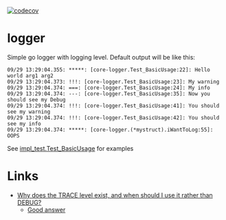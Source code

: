 [![codecov](https://codecov.io/gh/heeus/core-logger/branch/main/graph/badge.svg?token=R8903H0E1V)](https://codecov.io/gh/heeus/core-logger)
# logger

Simple go logger with logging level. Default output will be like this:

```
09/29 13:29:04.355: *****: [core-logger.Test_BasicUsage:22]: Hello world arg1 arg2
09/29 13:29:04.373: !!!: [core-logger.Test_BasicUsage:23]: My warning
09/29 13:29:04.374: ===: [core-logger.Test_BasicUsage:24]: My info
09/29 13:29:04.374: ---: [core-logger.Test_BasicUsage:35]: Now you should see my Debug
09/29 13:29:04.374: !!!: [core-logger.Test_BasicUsage:41]: You should see my warning
09/29 13:29:04.374: !!!: [core-logger.Test_BasicUsage:42]: You should see my info
09/29 13:29:04.374: *****: [core-logger.(*mystruct).iWantToLog:55]: OOPS
```

See [impl_test.Test_BasicUsage](impl_test.go#L24) for examples

# Links

- [Why does the TRACE level exist, and when should I use it rather than DEBUG?](https://softwareengineering.stackexchange.com/questions/279690/why-does-the-trace-level-exist-and-when-should-i-use-it-rather-than-debug)
  - [Good answer](https://softwareengineering.stackexchange.com/questions/279690/why-does-the-trace-level-exist-and-when-should-i-use-it-rather-than-debug/360810#360810)
